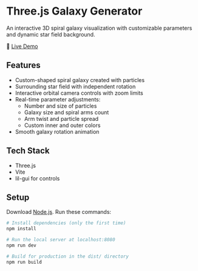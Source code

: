 # Three.js Galaxy Generator

An interactive 3D spiral galaxy visualization with customizable parameters and dynamic star field background.

🔗 [Live Demo](https://galaxy-generator-threejs.netlify.app/)

## Features
- Custom-shaped spiral galaxy created with particles
- Surrounding star field with independent rotation
- Interactive orbital camera controls with zoom limits
- Real-time parameter adjustments:
  - Number and size of particles
  - Galaxy size and spiral arms count
  - Arm twist and particle spread
  - Custom inner and outer colors
- Smooth galaxy rotation animation

## Tech Stack
- Three.js
- Vite
- lil-gui for controls

## Setup
Download [Node.js](https://nodejs.org/en/download/).
Run these commands:

```bash
# Install dependencies (only the first time)
npm install

# Run the local server at localhost:8080
npm run dev

# Build for production in the dist/ directory
npm run build
